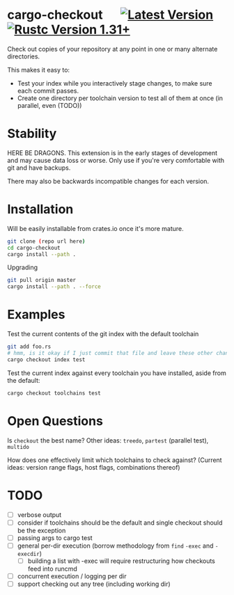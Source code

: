 # cargo-checkout &emsp; [![Latest Version]][crates.io] [![Rustc Version 1.31+]][rustc]

[Latest Version]: https://img.shields.io/crates/v/cargo-checkout.svg
[crates.io]: https://crates.io/crates/cargo-checkout
[Rustc Version 1.31+]: https://img.shields.io/badge/rustc-1.31+-lightgray.svg
[rustc]: https://blog.rust-lang.org/2018/12/06/Rust-1.31-and-rust-2018.html

Check out copies of your repository at any point in one or many alternate directories.

This makes it easy to:

- Test your index while you interactively stage changes, to make sure each commit passes.
- Create one directory per toolchain version to test all of them at once (in parallel, even (TODO))

# Stability

HERE BE DRAGONS. This extension is in the early stages of development and may
cause data loss or worse. Only use if you're very comfortable with git and have backups.

There may also be backwards incompatible changes for each version.

# Installation

Will be easily installable from crates.io once it's more mature.

```bash
git clone (repo url here)
cd cargo-checkout
cargo install --path .
```

Upgrading
```bash
git pull origin master
cargo install --path . --force
```

# Examples

Test the current contents of the git index with the default toolchain
```bash
git add foo.rs
# hmm, is it okay if I just commit that file and leave these other changes here?
cargo checkout index test
```

Test the current index against every toolchain you have installed, aside from the default:
```bash
cargo checkout toolchains test
```

# Open Questions

Is `checkout` the best name? Other ideas: `treedo`, `partest` (parallel test), `multido`

How does one effectively limit which toolchains to check against? (Current ideas: version range flags, host flags, combinations thereof)

# TODO

- [ ] verbose output
- [ ] consider if toolchains should be the default and single checkout should be the exception
- [ ] passing args to cargo test
- [ ] general per-dir execution (borrow methodology from `find` `-exec` and `-execdir`)
  - [ ] building a list with -exec will require restructuring how checkouts feed into runcmd
- [ ] concurrent execution / logging per dir
- [ ] support checking out any tree (including working dir)